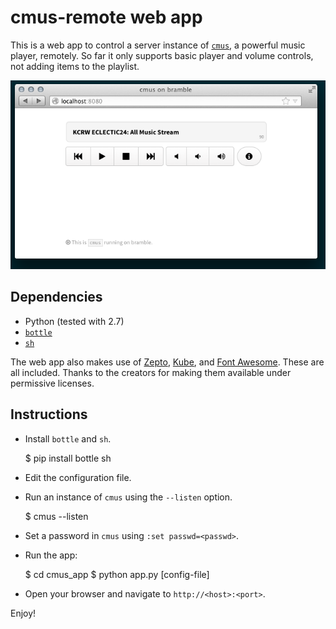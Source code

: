 # cmus-remote web app

This is a web app to control a server instance of [`cmus`](http://cmus.sf.net),
a powerful music player, remotely. So far it only supports basic player and
volume controls, not adding items to the playlist. 

![Screenshot of cmus_app running in Firefox](cmus-app-screenshot.png)

## Dependencies

- Python (tested with 2.7)
- [`bottle`](http://bottlepy.org)
- [`sh`](http://amoffat.github.com/sh/)

The web app also makes use of [Zepto](http://zeptojs.com/),
[Kube](http://imperavi.com/kube), and [Font
Awesome](http://fortawesome.github.com/Font-Awesome/). These are all included.
Thanks to the creators for making them available under permissive licenses. 

## Instructions

- Install `bottle` and `sh`.

   $ pip install bottle sh

- Edit the configuration file.
- Run an instance of `cmus` using the `--listen` option.

   $ cmus --listen <host>

- Set a password in `cmus` using `:set passwd=<passwd>`.
- Run the app:

   $ cd cmus_app
   $ python app.py [config-file]

- Open your browser and navigate to `http://<host>:<port>`.

Enjoy!
